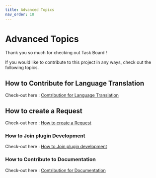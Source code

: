 ```yaml
---
title: Advanced Topics
nav_order: 10
---
```


# Advanced Topics

Thank you so much for checking out Task Board !

If you would like to contribute to this project in any ways, check out the following topics.

## How to Contribute for Language Translation

Check-out here : [Contribution for Language Translation](./Contribution_For_Languages.md)

## How to create a Request

Check-out here : [How to create a Request](./HowToCreateRequest.md)

### How to Join plugin Development

Check-out here : [How to Join plugin development](./HowToJoinDevelopment.md)

### How to Contribute to Documentation

Check-out here : [Contribution for Documentation](./Contribution_For_Docs.md)
